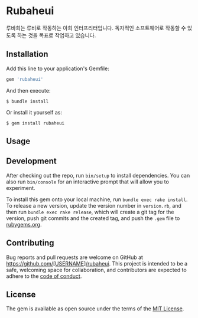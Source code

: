 # Rubaheui

루바희는 루비로 작동하는 아희 인터프리터입니다. 독자적인 소프트웨어로 작동할 수 있도록 하는 것을 목표로 작업하고 있습니다.

## Installation

Add this line to your application's Gemfile:

```ruby
gem 'rubaheui'
```

And then execute:

    $ bundle install

Or install it yourself as:

    $ gem install rubaheui

## Usage


## Development

After checking out the repo, run `bin/setup` to install dependencies. You can also run `bin/console` for an interactive prompt that will allow you to experiment.

To install this gem onto your local machine, run `bundle exec rake install`. To release a new version, update the version number in `version.rb`, and then run `bundle exec rake release`, which will create a git tag for the version, push git commits and the created tag, and push the `.gem` file to [rubygems.org](https://rubygems.org).

## Contributing

Bug reports and pull requests are welcome on GitHub at https://github.com/[USERNAME]/rubaheui. This project is intended to be a safe, welcoming space for collaboration, and contributors are expected to adhere to the [code of conduct](https://github.com/[USERNAME]/rubaheui/blob/master/CODE_OF_CONDUCT.md).

## License

The gem is available as open source under the terms of the [MIT License](https://opensource.org/licenses/MIT).
